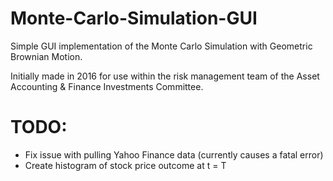 # Monte-Carlo-Simulation-GUI
Simple GUI implementation of the Monte Carlo Simulation with Geometric Brownian Motion. 

Initially made in 2016 for use within the risk management team of the Asset Accounting & Finance Investments Committee.

# TODO:
 - Fix issue with pulling Yahoo Finance data (currently causes a fatal error)
 - Create histogram of stock price outcome at t = T
